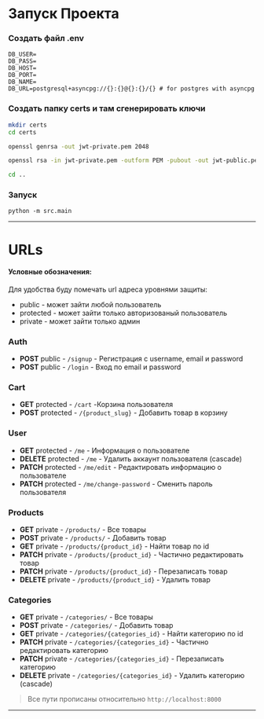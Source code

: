 # Запуск Проекта

### Создать файл .env
```
DB_USER=
DB_PASS=
DB_HOST=
DB_PORT=
DB_NAME=
DB_URL=postgresql+asyncpg://{}:{}@{}:{}/{} # for postgres with asyncpg
```
### Создать папку certs и там сгенерировать ключи
```bash
mkdir certs
cd certs

openssl genrsa -out jwt-private.pem 2048

openssl rsa -in jwt-private.pem -outform PEM -pubout -out jwt-public.pem

cd ..
```

### Запуск
```shell
python -m src.main
```
---
# URLs
#### Условные обозначения:
Для удобства буду помечать url адреса уровнями защиты:
* public - может зайти любой пользователь
* protected - может зайти только авторизованый пользователь
* private - может зайти только админ

### Auth
* **POST** public - `/signup` - Регистрация с username, email и password
* **POST** public - `/login` - Вход по email и password

### Cart
* **GET** protected - `/cart` -Корзина пользователя
* **POST** protected - `/{product_slug}` - Добавить товар в корзину

### User
* **GET** protected - `/me` - Информация о пользователе
* **DELETE** protected - `/me` - Удалить аккаунт пользователя (cascade)
* **PATCH** protected - `/me/edit` - Редактировать информацию о пользователе
* **PATCH** protected - `/me/change-password` - Сменить пароль пользователя

### Products
* **GET** private - `/products/` - Все товары
* **POST** private - `/products/` - Добавить товар
* **GET** private - `/products/{product_id}` - Найти товар по id
* **PATCH** private - `/products/{product_id}` - Частично редактировать товар
* **PATCH** private - `/products/{product_id}` - Перезаписать товар
* **DELETE** private - `/products/{product_id}` - Удалить товар

### Categories
* **GET** private - `/categories/` - Все товары
* **POST** private - `/categories/` - Добавить товар
* **GET** private - `/categories/{categories_id}` - Найти категорию по id
* **PATCH** private - `/categories/{categories_id}` - Частично редактировать категорию
* **PATCH** private - `/categories/{categories_id}` - Перезаписать категорию
* **DELETE** private - `/categories/{categories_id}` - Удалить категорию (cascade)

> Все пути прописаны относительно `http://localhost:8000`
---
